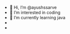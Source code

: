 - 👋 Hi, I’m @ayushssarve
- 👀 I’m interested in coding
- 🌱 I’m currently learning java 
- 
- 

<!---
ayushssarve/ayushssarve is a ✨ special ✨ repository because its `README.md` (this file) appears on your GitHub profile.
You can click the Preview link to take a look at your changes.
--->
